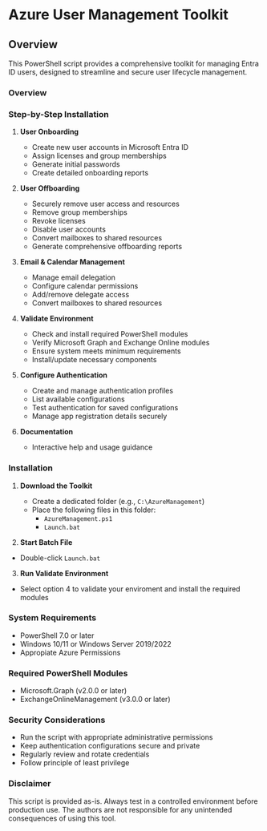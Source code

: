# Azure User Management Toolkit

## Overview
This PowerShell script provides a comprehensive toolkit for managing Entra ID users, designed to streamline and secure user lifecycle management.

### Overview

### Step-by-Step Installation
1. **User Onboarding**
   - Create new user accounts in Microsoft Entra ID
   - Assign licenses and group memberships
   - Generate initial passwords
   - Create detailed onboarding reports


2. **User Offboarding**
   - Securely remove user access and resources
   - Remove group memberships
   - Revoke licenses
   - Disable user accounts
   - Convert mailboxes to shared resources
   - Generate comprehensive offboarding reports


3. **Email & Calendar Management**
   - Manage email delegation
   - Configure calendar permissions
   - Add/remove delegate access
   - Convert mailboxes to shared resources

4. **Validate Environment**
   - Check and install required PowerShell modules
   - Verify Microsoft Graph and Exchange Online modules
   - Ensure system meets minimum requirements
   - Install/update necessary components

5. **Configure Authentication**
   - Create and manage authentication profiles
   - List available configurations
   - Test authentication for saved configurations
   - Manage app registration details securely

6. **Documentation**
   - Interactive help and usage guidance

### Installation
1. **Download the Toolkit**
   - Create a dedicated folder (e.g., `C:\AzureManagement`)
   - Place the following files in this folder:
     - `AzureManagement.ps1`
     - `Launch.bat`
     
2. **Start Batch File**
  - Double-click `Launch.bat`

3. **Run Validate Environment**
  - Select option 4 to validate your enviroment and install the required modules

### System Requirements
- PowerShell 7.0 or later
- Windows 10/11 or Windows Server 2019/2022
- Appropiate Azure Permissions

### Required PowerShell Modules
- Microsoft.Graph (v2.0.0 or later)
- ExchangeOnlineManagement (v3.0.0 or later)

### Security Considerations
- Run the script with appropriate administrative permissions
- Keep authentication configurations secure and private
- Regularly review and rotate credentials
- Follow principle of least privilege

### Disclaimer
This script is provided as-is. Always test in a controlled environment before production use. 
The authors are not responsible for any unintended consequences of using this tool.
